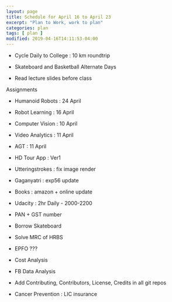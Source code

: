 ```yaml
---
layout: page
title: Schedule for April 16 to April 23
excerpt: "Plan to Work, work to plan"
categories: plan
tags: [ plan ]
modified: 2019-04-16T14:11:53-04:00
---
```


* Cycle Daily to College : 10 km roundtrip

* Skateboard and Basketball Alternate Days

* Read lecture slides before class

Assignments

* Humanoid Robots : 24 April

* Robot Learning : 16 April

* Computer Vision : 10 April

* Video Analytics : 11 April

* AGT : 11 April

* HD Tour App : Ver1

* Utteringstrokes : fix image render

* Gaganyatri : exp56 update

* Books : amazon + online update

* Udacity : 2hr Daily - 2000-2200

* PAN + GST number

* Borrow Skateboard

* Solve MRC of HRBS

* EPFO ???

* Cost Analysis

* FB Data Analysis

* Add Contributing, Contributors, License, Credits in all git repos

* Cancer Prevention : LIC insurance
